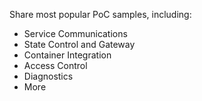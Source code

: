 Share most popular PoC samples, including:
- Service Communications
- State Control and Gateway
- Container Integration
- Access Control
- Diagnostics
- More

